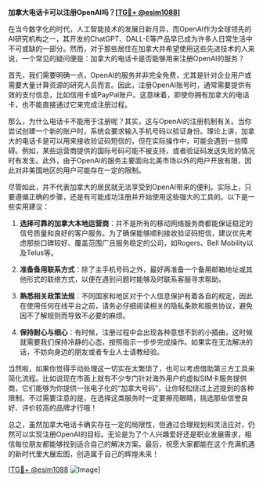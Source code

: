 **加拿大电话卡可以注册OpenAI吗？[[TG💪+ @esim1088](https://t.me/s/esim1088)]**

在当今数字化的时代，人工智能技术的发展日新月异，而OpenAI作为全球领先的AI研究机构之一，其开发的ChatGPT、DALL-E等产品早已成为许多人日常生活中不可或缺的一部分。然而，对于那些居住在加拿大并希望使用这些先进技术的人来说，一个常见的疑问便是：加拿大的电话卡是否能够用来注册OpenAI的服务？

首先，我们需要明确一点，OpenAI的服务并非完全免费，尤其是针对企业用户或需要大量计算资源的研究人员而言。因此，注册OpenAI账号时，通常需要提供有效的支付信息，比如信用卡或PayPal账户。这意味着，即使你拥有加拿大的电话卡，也不能直接通过它来完成注册过程。

那么，为什么电话卡不能用于注册呢？其实，这与OpenAI的注册机制有关。当你尝试创建一个新的账户时，系统会要求输入手机号码以验证身份。理论上讲，加拿大的电话卡是可以用来接收验证码短信的，但在实际操作中，可能会遇到一些障碍。例如，某些运营商提供的国际号码可能不被支持，或者验证码发送失败的情况时有发生。此外，由于OpenAI的服务主要面向北美市场以外的用户开放有限，因此对非美国地区的用户可能存在一定的限制。

尽管如此，并不代表加拿大的居民就无法享受到OpenAI带来的便利。实际上，只要遵循正确的步骤，还是有可能成功注册并开始使用这些强大的工具的。以下是一些实用建议：

1. **选择可靠的加拿大本地运营商**：并不是所有的移动网络服务商都能保证稳定的信号质量和良好的客户服务。为了确保能够顺利接收验证码短信，建议优先考虑那些口碑较好、覆盖范围广且服务稳定的公司，如Rogers、Bell Mobility以及Telus等。
   
2. **准备备用联系方式**：除了主手机号码之外，最好再准备一个备用邮箱地址或其他形式的联络方式，以便在遇到问题时能够及时联系客服寻求帮助。
   
3. **熟悉相关政策法规**：不同国家和地区对于个人信息保护有着各自的规定，因此在使用任何在线平台之前，请务必仔细阅读相关的隐私条款和服务协议，避免因不了解规则而导致不必要的麻烦。
   
4. **保持耐心与细心**：有时候，注册过程中会出现各种意想不到的小插曲，这时候就需要我们保持冷静的心态，按照指示一步步完成操作。如果实在无法解决的话，不妨向身边的朋友或者专业人士请教经验。

当然啦，如果你觉得手动处理这一切实在太繁琐了，也可以考虑借助第三方工具来简化流程。比如说现在市面上就有不少专门针对海外用户的虚拟SIM卡服务提供商，它们能够为你提供一张电子化的“加拿大号码”，让你轻松绕过上述提到的各种限制。不过需要注意的是，在选择这类服务时一定要擦亮眼睛，挑选那些信誉良好、评价较高的品牌才行哦！

总之，虽然加拿大电话卡确实存在一定的局限性，但通过合理规划和灵活应对，仍然可以实现注册OpenAI的目标。无论是为了个人兴趣爱好还是职业发展需求，相信每位朋友都能够找到适合自己的解决方案。最后，祝愿大家都能在这个充满机遇的新时代里大展宏图，创造属于自己的辉煌未来！

[[TG💪+ @esim1088](https://t.me/s/esim1088) ![Image](https://i.postimg.cc/4NQfJmqS/Snipaste-2025-05-13-00-14-12.png)]